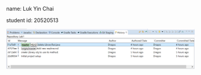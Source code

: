 name: Luk Yin Chai	

student id: 20520513

![captured image](https://github.com/yclukaa/comp3111-lab1-demo/blob/master/lab1.PNG)